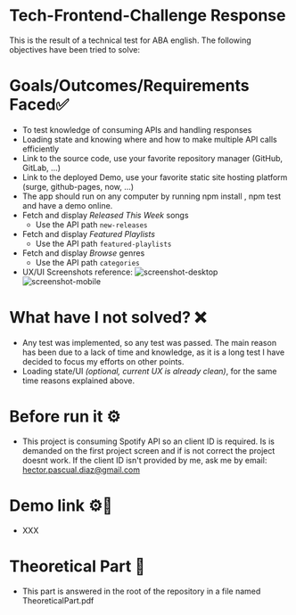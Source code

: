 # Tech-Frontend-Challenge Response

This is the result of a technical test for ABA english. The following objectives have been tried to solve:

# Goals/Outcomes/Requirements Faced✅
- To test knowledge of consuming APIs and handling responses
- Loading state and knowing where and how to make multiple API calls efficiently
- Link to the source code, use your favorite repository manager (GitHub, GitLab, ...)
- Link to the deployed Demo, use your favorite static site hosting platform (surge, github-pages, now, ...)
- The app should run on any computer by running npm install , npm test and have a demo online.
- Fetch and display *Released This Week* songs
  - Use the API path `new-releases`
- Fetch and display *Featured Playlists*
  - Use the API path `featured-playlists`
- Fetch and display *Browse* genres
  - Use the API path `categories`
- UX/UI Screenshots reference:
![screenshot-desktop](https://puu.sh/GwPLE/3be580156a.png)
![screenshot-mobile](https://puu.sh/GwPLS/0bcb566d23.png)

# What have I not solved? ❌
- Any test was implemented, so any test was passed. The main reason has been due to a lack of time and knowledge, as it is a long test I have decided to focus my efforts on other points.
- Loading state/UI *(optional, current UX is already clean)*, for the same time reasons explained above.

# Before run it ⚙️
- This project is consuming Spotify API so an client ID is required. Is is demanded on the first project screen and if is not correct the project doesnt work. If the client ID isn't provided by me, ask me by email: hector.pascual.diaz@gmail.com

# Demo link ⚙🔗
- XXX

# Theoretical Part 📝
- This part is answered in the root of the repository in a file named TheoreticalPart.pdf
